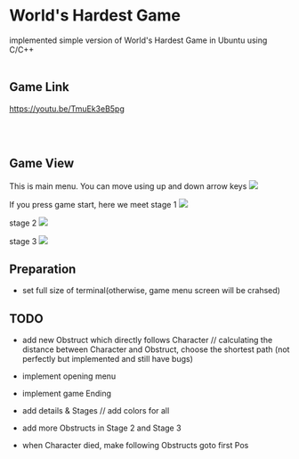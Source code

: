 # World's Hardest Game

 implemented simple version of World's Hardest Game in Ubuntu using C/C++
<br><br>

## Game Link
https://youtu.be/TmuEk3eB5pg


<br><br>
## Game View

This is main menu. You can move using up and down arrow keys 
<img src = "https://user-images.githubusercontent.com/48081162/172633711-43afcc41-cf09-4de4-af1e-d14af762d85b.png">

If you press game start, here we meet stage 1
<img src = "https://user-images.githubusercontent.com/48081162/172633731-7578d275-cf93-4a82-8c02-5a6b781b5a8c.png">

stage 2
<img src = "https://user-images.githubusercontent.com/48081162/172633742-312be50f-7bb4-4f43-a42f-fcb5c0331fed.png">

stage 3
<img src = "https://user-images.githubusercontent.com/48081162/172633756-d8843c53-45a7-4405-82f0-702db9b189fc.png">




## Preparation

- set full size of terminal(otherwise, game menu screen will be crahsed)



## TODO

- add new Obstruct which directly follows Character // calculating the distance between Character and Obstruct, choose the shortest path (not perfectly but implemented and still have bugs)

- implement opening menu

- implement game Ending

- add details & Stages // add colors for all

- add more Obstructs in Stage 2 and Stage 3

- when Character died, make following Obstructs goto first Pos


